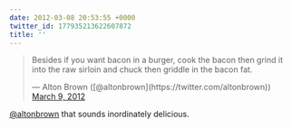 ```yaml
---
date: 2012-03-08 20:53:55 +0000
twitter_id: 177935213622607872
title: ''
---
```


<blockquote class="twitter-tweet"><p lang="en" dir="ltr">Besides if you want bacon in a burger, cook the bacon then grind it into the raw sirloin and chuck then griddle in the bacon fat.</p>&mdash; Alton Brown ([@altonbrown](https://twitter.com/altonbrown)) <a href="https://twitter.com/altonbrown/status/177934887033126912?ref_src=twsrc%5Etfw">March 9, 2012</a></blockquote>
<script async src="https://platform.twitter.com/widgets.js" charset="utf-8"></script>

[@altonbrown](https://twitter.com/altonbrown) that sounds inordinately delicious.
